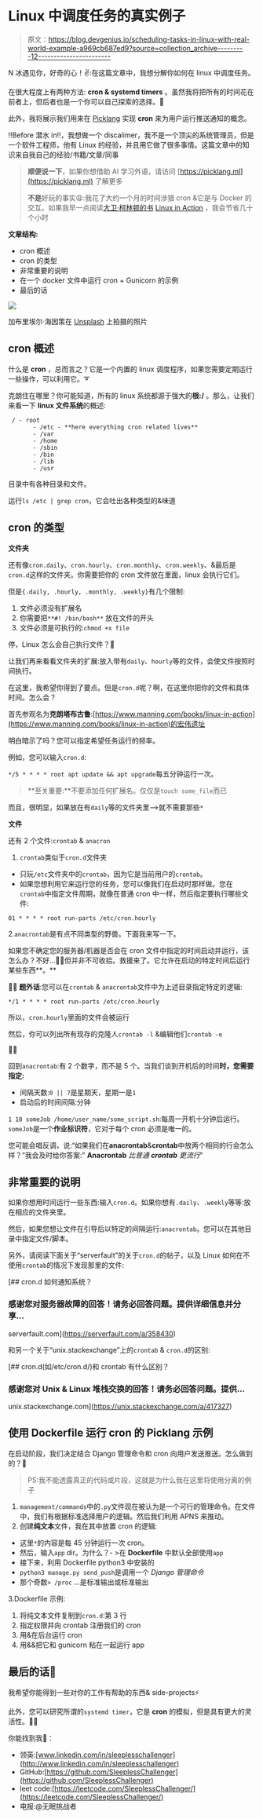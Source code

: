 # Linux 中调度任务的真实例子

> 原文：<https://blog.devgenius.io/scheduling-tasks-in-linux-with-real-world-example-a969cb687ed9?source=collection_archive---------12----------------------->

N 冰遇见你，好奇的心！✌️:在这篇文章中，我想分解你如何在 linux 中调度任务。

在很大程度上有两种方法: **cron & systemd timers** 。虽然我将把所有的时间花在前者上，但后者也是一个你可以自己探索的选择。🕺

此外，我将展示我们用来在 [Picklang](https://picklang.ml) 实现 **cron** 来为用户运行推送通知的概念。

‼️Before 潜水 in‼️，我想做一个 discalimer，我不是一个顶尖的系统管理员，但是一个软件工程师，他有 Linux 的经验，并且用它做了很多事情。这篇文章中的知识来自我自己的经验/书籍/文章/同事

> **顺便说一下**，如果你想借助 AI 学习外语，请访问 [https://picklang.ml](https://picklang.ml) 了解更多
> 
> **不是**好玩的事实😩:我花了大约一个月的时间涉猎 cron &它是与 Docker 的交互。如果我早一点阅读[大卫·柯林顿的书](https://medium.com/u/9b247ed89b9d?source=post_page-----a969cb687ed9--------------------------------) [Linux in Action](https://www.manning.com/books/linux-in-action) ，我会节省几十个小时

**文章结构:**

*   cron 概述
*   cron 的类型
*   非常重要的说明
*   在一个 docker 文件中运行 cron + Gunicorn 的示例
*   最后的话

![](img/d92d70b76bd6922f542f7a5d0abefb1f.png)

加布里埃尔·海因策在 [Unsplash](https://unsplash.com?utm_source=medium&utm_medium=referral) 上拍摄的照片

## cron 概述

什么是 **cron** ，总而言之？它是一个内置的 linux 调度程序，如果您需要定期运行一些操作，可以利用它。➰

克朗住在哪里？你可能知道，所有的 linux 系统都源于强大的**根:/** 。那么，让我们来看一下 **linux 文件系统**的概述:

```
 / - root
       - /etc - **here everything cron related lives**
       - /var
       - /home
       - /sbin
       - /bin
       - /lib
       - /usr
```

目录中有各种目录和文件。

运行`ls /etc | grep cron`，它会吐出各种类型的&味道

## cron 的类型

**文件夹**

还有像`cron.daily`、`cron.hourly`、`cron.monthly`、`cron.weekly`、&最后是`cron.d`这样的文件夹。你需要把你的 cron 文件放在里面，linux 会执行它们。

但是`{.daily, .hourly, .monthly, .weekly}`有几个限制:

1.  文件必须没有扩展名
2.  你需要把`**#! /bin/bash**` 放在文件的开头
3.  文件必须是可执行的:`chmod +x file`

停，Linux 怎么会自己执行文件？🧐

让我们再来看看文件夹的扩展:放入带有`daily`、`hourly`等的文件，会使文件按照时间执行。

在这里，我希望你得到了要点。但是`cron.d`呢？啊，在这里你把你的文件和具体时间。怎么会？

首先参观名为**克朗塔布古鲁**:[https://www.manning.com/books/linux-in-action](https://www.manning.com/books/linux-in-action)的宏伟遗址

明白暗示了吗？您可以指定希望任务运行的频率。

例如，您可以输入`cron.d`:

`*/5 * * * * root apt update && apt upgrade`每五分钟运行一次。

> **至关重要:**不要添加任何扩展名。仅仅是`touch some_file`而已

而且，很明显，如果放在有`daily`等的文件夹里——>就不需要那些`*`

**文件**

还有 2 个文件:`crontab` & `anacron`

1.  `crontab`类似于`cron.d`文件夹

*   只玩`/etc`文件夹中的`crontab`，因为它是当前用户的`crontab`。
*   如果您想利用它来运行您的任务，您可以像我们在启动时那样做。您在`crontab`中指定文件周期，就像在普通 cron 中一样，然后指定要执行哪些文件:

```
01 * * * * root run-parts /etc/cron.hourly
```

2.`anacrontab`是有点不同类型的野兽。下面我来写一下。

如果您不确定您的服务器/机器是否会在 cron 文件中指定的时间启动并运行，该怎么办？不好…😮‍💨但并非不可收拾。救援来了。它允许在启动的特定时间后运行某些东西**。**

😶‍🌫️ **题外话**:您可以在`crontab` & `anacrontab`文件中为上述目录指定特定的逻辑:

```
*/1 * * * * root run-parts /etc/cron.hourly
```

所以，`cron.hourly`里面的文件会被运行

然后，你可以列出所有现存的克隆人`crontab -l` &编辑他们`crontab -e`

😶‍🌫️

回到`anacrontab`:有 2 个数字，而不是 5 个。当我们谈到开机后的时间**时，您需要指定:**

*   间隔天数:`0 || 7`是星期天，星期一是`1`
*   启动后的时间间隔:分钟

`1 10 someJob /home/user_name/some_script.sh`:每周一开机十分钟后运行。`someJob`是一个**作业标识符**，它对于每个 cron 必须是唯一的。

您可能会唱反调，说:“如果我们在**anacrontab**&**crontab**中放两个相同的行会怎么样？”我会及时给你答案:" **Anacrontab** *比普通 **crontab** 更流行*"

## 非常重要的说明

如果你想用时间运行一些东西:输入`cron.d`。如果你想有`.daily`、`.weekly`等等:放在相应的文件夹里。

然后，如果您想让文件在引导后以特定的间隔运行:`anacrontab`。您可以在其他目录中指定文件/脚本。

另外，请阅读下面关于“serverfault”的关于`cron.d`的帖子，以及 Linux 如何在不使用`crontab`的情况下发现那里的文件:

[](https://serverfault.com/a/358430) [## cron.d 如何通知系统？

### 感谢您对服务器故障的回答！请务必回答问题。提供详细信息并分享…

serverfault.com](https://serverfault.com/a/358430) 

和另一个关于“unix.stackexchange”上的`crontab` & `cron.d`的区别:

[](https://unix.stackexchange.com/a/417327) [## cron.d(如/etc/cron.d/)和 crontab 有什么区别？

### 感谢您对 Unix & Linux 堆栈交换的回答！请务必回答问题。提供…

unix.stackexchange.com](https://unix.stackexchange.com/a/417327) 

## 使用 Dockerfile 运行 cron 的 Picklang 示例

在启动阶段，我们决定结合 Django 管理命令和 cron 向用户发送推送。怎么做到的？🤔

> PS:我不能透露真正的代码或片段，这就是为什么我在这里将使用分离的例子

1.  `management/commands`中的`.py`文件现在被认为是一个可行的管理命令。在文件中，我们有根据标准选择用户的逻辑。然后我们利用 APNS 来推动。
2.  创建**纯文本**文件，我在其中放置 cron 的逻辑:

*   这里`*`的内容是每 45 分钟运行一次 cron。
*   然后，输入`app` dir。为什么？- >在 **Dockerfile** 中默认全部使用`app`
*   接下来，利用 Dockerfile python3 中安装的
*   `python3 manage.py send_push`是调用一个 *Django 管理命令*
*   那个奇数`> /proc` …是标准输出或标准输出

3.Dockerfile 示例:

1.  将纯文本文件复制到`cron.d`:第 3 行
2.  指定权限并向 crontab 注册我们的 cron
3.  用&在后台运行 cron
4.  用&&把它和 gunicorn 粘在一起运行 app

## 最后的话🙌

我希望你能得到一些对你的工作有帮助的东西& side-projects⚡️

此外，您可以研究所谓的`systemd timer`，它是 **cron** 的模拟，但是具有更大的灵活性。🤸‍♂️

你能找到我🔎：

*   领英:[www.linkedin.com/in/sleeplesschallenger](http://www.linkedin.com/in/sleeplesschallenger)
*   GitHub:[https://github.com/SleeplessChallenger](https://github.com/SleeplessChallenger)
*   leet code:[https://leetcode.com/SleeplessChallenger/](https://leetcode.com/SleeplessChallenger/)
*   电报:@无眠挑战者